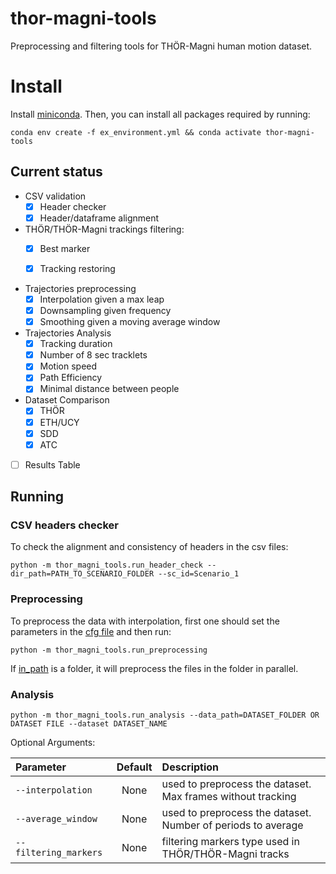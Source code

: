 # thor-magni-tools
Preprocessing and filtering tools for THÖR-Magni human motion dataset.


# Install

Install [miniconda](http://docs.conda.io/en/latest/miniconda.html). Then, you can install all packages required by running:

```
conda env create -f ex_environment.yml && conda activate thor-magni-tools
```


## Current status

* CSV validation
  * [x] Header checker
  * [x] Header/dataframe alignment

* THÖR/THÖR-Magni trackings filtering:
  * [x] Best marker
  * [x] Tracking restoring 


* Trajectories preprocessing
  * [x] Interpolation given a max leap
  * [x] Downsampling given frequency
  * [x] Smoothing given a moving average window  

* Trajectories Analysis
  * [x] Tracking duration 
  * [x] Number of 8 sec tracklets
  * [x] Motion speed
  * [x] Path Efficiency
  * [x] Minimal distance between people

* Dataset Comparison
  * [x] THÖR
  * [x] ETH/UCY
  * [x] SDD
  * [x] ATC

* [ ] Results Table 


## Running

### CSV headers checker

To check the alignment and consistency of headers in the csv files:

```
python -m thor_magni_tools.run_header_check --dir_path=PATH_TO_SCENARIO_FOLDER --sc_id=Scenario_1
```

### Preprocessing


To preprocess the data with interpolation, first one should set the parameters in the [cfg file](https://github.com/tmralmeida/thor-magni-tools/blob/main/thor_magni_tools/preprocessing/cfg.yaml) and then run:

```
python -m thor_magni_tools.run_preprocessing 
```

If [in_path](https://github.com/tmralmeida/thor-magni-tools/blob/main/thor_magni_tools/preprocessing/cfg.yaml#L1) is a folder, it will preprocess the files in the folder in parallel. 


### Analysis

```
python -m thor_magni_tools.run_analysis --data_path=DATASET_FOLDER OR DATASET FILE --dataset DATASET_NAME 
```

Optional Arguments:

| Parameter                 | Default       | Description   |	
| :------------------------ |:-------------:| :-------------|
| `--interpolation` 	        |	None          |used to preprocess the dataset. Max frames without tracking |
| `--average_window` 	        |	None          |used to preprocess the dataset. Number of periods to average |
| `--filtering_markers` 	    |	None          |filtering markers type used in THÖR/THÖR-Magni tracks |
